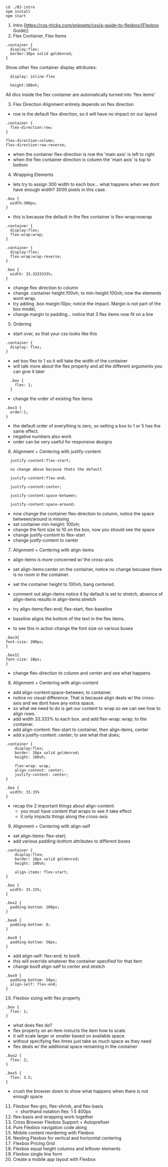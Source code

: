 ```
cd ./02-intro
npm install
npm start
```

1) Intro
[https://css-tricks.com/snippets/css/a-guide-to-flexbox/(Flexbox Guide)]
2) Flex Container, Flex Items
  ```
  .container {
    display:flex;
    border:10px solid goldenrod;
}
```

Show other flex container display attributes:

```
  display: inline-flex
```

```
  height:100vh;
```

All divs inside the flex container are automatically turned into 'flex items'

3) Flex Direction
  Alignment entirely depends on flex direction

  - row is the default flex direction, so it will have no impact on our layout
  ```
  .container {
    flex-direction:row;
  }

  flex-direction:column;
  flex-direction:row-reverse;
  ```

  - when the container flex-direction is row the 'main axis' is left to right
  - when the flex container direction is column the 'main axis' is top to bottom

4) Wrapping Elements
  
  - lets try to assign 300 width to each box... what happens when we dont have enough width?  3000 pixels in this case.
  ```
  .box {
    width:300px;    
  }
  ```

- this is because the default in the flex container is flex-wrap:nowrap
```
.container {
  display:flex;
  flex-wrap:wrap;
}

.container {
  display:flex;
  flex-wrap:wrap-reverse;
}

.box {
  width: 33.3333333%;
}

```

- change flex direction to column
- change .container height:100vh; to min-height:100vh;  now the elements wont wrap.
- try adding .box margin:10px; notcie the impact.  Margin is not part of the box model,
- change margin to padding... notice that 3 flex items now fit on a line


5) Ordering
  - start over, so that your css looks like this

  ```
  .container {
    display: flex;
  }
```
- set box flex to 1 so it will take the width of the container
- will talk more about the flex property and all the different arguments you can give it later
```
  .box {
    flex: 1;
  }
```

- change the order of existing flex items
```
.box3 {
  order:1;
}
```

- the default order of everything is zero, so setting a box to 1 or 5 has the same effect.
- negative numbers also work
- order can be very useful for responsive designs


6) Alignment + Centering with justify-content

```
  justify-content:flex-start;

  no change above because thats the default

  justify-content:flex-end;

  justify-content:center;

  justify-content:space-between;

  justify-content:space-around;

```

- now change the container flex-direction to column, notice the space between/around is missing
- set container min-height: 100vh;
- change the font size to 10 on the box, now you should see the space
- change justify-content to flex-start 
- change justfy-content to center

7) Alignment + Centering with align-items
  - align-items is more concerned w/ the cross-axis

  - set align-items:center on the container, notice no change becuase there is no room in the container.
  - set the container height to 100vh; bang centered.
  - comment out align-items notice it by default is set to stretch, absence of align-items results in align-items:stretch
  - try align-items:flex-end; flex-start, flex-baseline
  - baseline aligns the bottom of the text in the flex items.
  - to see this in action change the font size on various boxes
  ```
  .box3{
  font-size: 200px;
}

.box1{
  font-size: 10px;
}
```
- change flex-direction to column and center and see what happens

8) Alignment + Centering with align-content
- add align-content:space-between; to container.
- notice no visual difference.  That is because align deals w/ the cross-axis and we dont have any extra space.
- so what we need to do is get our content to wrap so we can see how to align rows.
- add width 33.333% to each box. and add flex-wrap: wrap; to the container.
- add align-content: flex-start to container, then align-items, center
- add a justify-content: center; to see what that does;
```
.container {
    display:flex; 
    border: 10px solid goldenrod;
    height: 100vh;

    flex-wrap: wrap;
    align-content: center;
    justify-content: center;
}

.box {
  width: 33.33%
}
```

- recap the 2 important things about align-content:
  - you must have content that wraps to see it take effect
  - it only impacts things along the cross-axis

9) Alignment + Centering with align-self
  - set align-items: flex-start;
  - add various padding-bottom attributes to different boxes
```
.container {
    display:flex; 
    border: 10px solid goldenrod;
    height: 100vh;

    align-items: flex-start;
}

.box {
  width: 33.33%;
}

.box2 {
  padding-bottom: 200px;
}

.box6 {
  padding-bottom: 0;
}

.box9 {
  padding-bottom: 50px;
}
```

- add align-self: flex-end; to box9.
- this will override whatever the container specified for that item
- change box9 align-self to center and stretch
```
.box9 {
  padding-bottom: 50px;
  align-self: flex-end;
}
```

10) Flexbox sizing with flex property
  
  ```
  .box {
    flex: 1;
  }
```

  - what does flex do?
  - flex property on an item instucts the item how to scale.
  - it will scale larger or smaller based on available space.
  - without specifying flex itmes just take as much space as they need
  - flex deals w/ the additional space remaining in the container

```
.box2 {
  flex: 2;
}

.box5 {
  flex: 3.5;
}
```
- crush the browser down to show what happens when there is not enough space

11) Flexbox flex-gro, flex-shrink, and flex-basis
     - shorthand notation
     flex: 1 5 400px
12) flex-basis and wrapping work together
13) Cross Browser Flexbox Support + Autoprefixer
14) Pure Flexbox navigation code along
15) Mobile content reordering with Flexbox
16) Nesting Flexbox for vertical and horizontal centering
17) Flexbox Pricing Grid
18) Flexbox equal height columns and leftover elements
19) Flexbox single line form
20) Create a mobile app layout with Flexbox